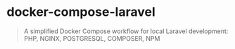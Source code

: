# docker-compose-laravel
> A simplified Docker Compose workflow for local Laravel development: PHP, NGINX, POSTGRESQL, COMPOSER, NPM
